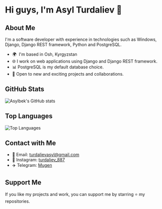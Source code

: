 <!-- Profile Header -->
# Hi guys, I'm Asyl Turdaliev 👋

## About Me

I'm a software developer with experience in technologies such as Windows, Django, Django REST framework, Python and PostgreSQL.

- 🌍  I'm based in Osh, Kyrgyzstan
- 🌐 I work on web applications using Django and Django REST framework.
- 📊 PostgreSQL is my default database choice.
- 🧩 Open to new and exciting projects and collaborations.


## GitHub Stats
![Asylbek's GitHub stats](https://github-readme-stats.vercel.app/api?username=herrscherasd&hide=prs&show_icons=true&theme=merko&rank_icon=github)

## Top Languages

![Top Languages](https://github-readme-stats.vercel.app/api/top-langs/?username=herrscherasd&layout=donut&theme=merko)

## Contact with Me

- 📧 Email: [turdalievasyl@gmail.com](mailto:turdalievasyl@gmail.com)
- 📸 Instagram: [turdaliev_887](https://www.instagram.com/turdaliev_887/)
- ✈️ Telegram: [Mugen](https://t.me/Turdaliev887)

## Support Me

If you like my projects and work, you can support me by starring ⭐ my repositories.

